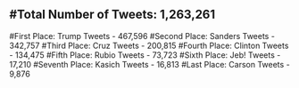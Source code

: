 #Total Number of Tweets: 1,263,261 
---
#First Place: Trump Tweets - 467,596
#Second Place: Sanders Tweets - 342,757
#Third Place: Cruz Tweets - 200,815
#Fourth Place: Clinton Tweets - 134,475
#Fifth Place: Rubio Tweets - 73,723
#Sixth Place: Jeb! Tweets - 17,210
#Seventh Place: Kasich Tweets - 16,813
#Last Place: Carson Tweets - 9,876
